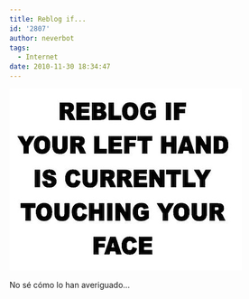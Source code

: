 ```yaml
---
title: Reblog if...
id: '2807'
author: neverbot
tags:
  - Internet
date: 2010-11-30 18:34:47
---
```


![201011301834.jpg](./reblog-if/201011301834.jpg)

No sé cómo lo han averiguado...
